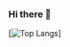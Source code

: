 ### Hi there 👋

<!--
[![Ananthsada's GitHub stats](https://github-readme-stats.vercel.app/api?username=Ananthsada)]
-->
[![Top Langs](https://github-readme-stats.vercel.app/api/top-langs/?username=Ananthsada&langs_count=12)]

<!--
**Ananthsada/Ananthsada** is a ✨ _special_ ✨ repository because its `README.md` (this file) appears on your GitHub profile.

Here are some ideas to get you started:

- 🔭 I’m currently working on ...
- 🌱 I’m currently learning ...
- 👯 I’m looking to collaborate on ...
- 🤔 I’m looking for help with ...
- 💬 Ask me about ...
- 📫 How to reach me: ...
- 😄 Pronouns: ...
- ⚡ Fun fact: ...
-->
